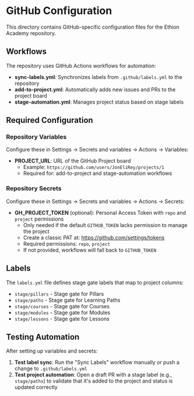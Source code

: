 # GitHub Configuration

This directory contains GitHub-specific configuration files for the Ethion Academy repository.

## Workflows

The repository uses GitHub Actions workflows for automation:

- **sync-labels.yml**: Synchronizes labels from `.github/labels.yml` to the repository
- **add-to-project.yml**: Automatically adds new issues and PRs to the project board
- **stage-automation.yml**: Manages project status based on stage labels

## Required Configuration

### Repository Variables

Configure these in Settings → Secrets and variables → Actions → Variables:

- **PROJECT_URL**: URL of the GitHub Project board
  - Example: `https://github.com/users/JonEliRey/projects/1`
  - Required for: add-to-project and stage-automation workflows

### Repository Secrets

Configure these in Settings → Secrets and variables → Actions → Secrets:

- **GH_PROJECT_TOKEN** (optional): Personal Access Token with `repo` and `project` permissions
  - Only needed if the default `GITHUB_TOKEN` lacks permission to manage the project
  - Create a classic PAT at: https://github.com/settings/tokens
  - Required permissions: `repo`, `project`
  - If not provided, workflows will fall back to `GITHUB_TOKEN`

## Labels

The `labels.yml` file defines stage gate labels that map to project columns:

- `stage/pillars` - Stage gate for Pillars
- `stage/paths` - Stage gate for Learning Paths
- `stage/courses` - Stage gate for Courses
- `stage/modules` - Stage gate for Modules
- `stage/lessons` - Stage gate for Lessons

## Testing Automation

After setting up variables and secrets:

1. **Test label sync**: Run the "Sync Labels" workflow manually or push a change to `.github/labels.yml`
2. **Test project automation**: Open a draft PR with a stage label (e.g., `stage/paths`) to validate that it's added to the project and status is updated correctly
